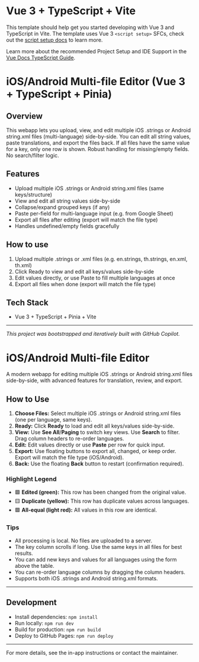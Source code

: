 # Vue 3 + TypeScript + Vite

This template should help get you started developing with Vue 3 and TypeScript in Vite. The template uses Vue 3 `<script setup>` SFCs, check out the [script setup docs](https://v3.vuejs.org/api/sfc-script-setup.html#sfc-script-setup) to learn more.

Learn more about the recommended Project Setup and IDE Support in the [Vue Docs TypeScript Guide](https://vuejs.org/guide/typescript/overview.html#project-setup).

# iOS/Android Multi-file Editor (Vue 3 + TypeScript + Pinia)

## Overview
This webapp lets you upload, view, and edit multiple iOS .strings or Android string.xml files (multi-language) side-by-side. You can edit all string values, paste translations, and export the files back. If all files have the same value for a key, only one row is shown. Robust handling for missing/empty fields. No search/filter logic.

## Features
- Upload multiple iOS .strings or Android string.xml files (same keys/structure)
- View and edit all string values side-by-side
- Collapse/expand grouped keys (if any)
- Paste per-field for multi-language input (e.g. from Google Sheet)
- Export all files after editing (export will match the file type)
- Handles undefined/empty fields gracefully

## How to use
1. Upload multiple .strings or .xml files (e.g. en.strings, th.strings, en.xml, th.xml)
2. Click Ready to view and edit all keys/values side-by-side
3. Edit values directly, or use Paste to fill multiple languages at once
4. Export all files when done (export will match the file type)

## Tech Stack
- Vue 3 + TypeScript + Pinia + Vite

---

*This project was bootstrapped and iteratively built with GitHub Copilot.*

# iOS/Android Multi-file Editor

A modern webapp for editing multiple iOS .strings or Android string.xml files side-by-side, with advanced features for translation, review, and export.

## How to Use

1. **Choose Files:** Select multiple iOS .strings or Android string.xml files (one per language, same keys).
2. **Ready:** Click **Ready** to load and edit all keys/values side-by-side.
3. **View:** Use **See All**/**Paging** to switch key views. Use **Search** to filter. Drag column headers to re-order languages.
4. **Edit:** Edit values directly or use **Paste** per row for quick input.
5. **Export:** Use floating buttons to export all, changed, or keep order. Export will match the file type (iOS/Android).
6. **Back:** Use the floating **Back** button to restart (confirmation required).

### Highlight Legend
- 🟩 **Edited (green):** This row has been changed from the original value.
- 🟨 **Duplicate (yellow):** This row has duplicate values across languages.
- 🟩 **All-equal (light red):** All values in this row are identical.

### Tips
- All processing is local. No files are uploaded to a server.
- The key column scrolls if long. Use the same keys in all files for best results.
- You can add new keys and values for all languages using the form above the table.
- You can re-order language columns by dragging the column headers.
- Supports both iOS .strings and Android string.xml formats.

---

## Development

- Install dependencies: `npm install`
- Run locally: `npm run dev`
- Build for production: `npm run build`
- Deploy to GitHub Pages: `npm run deploy`

---

For more details, see the in-app instructions or contact the maintainer.
